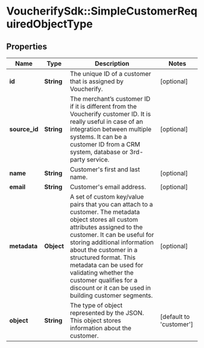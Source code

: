 # VoucherifySdk::SimpleCustomerRequiredObjectType

## Properties

| Name | Type | Description | Notes |
| ---- | ---- | ----------- | ----- |
| **id** | **String** | The unique ID of a customer that is assigned by Voucherify. | [optional] |
| **source_id** | **String** | The merchant’s customer ID if it is different from the Voucherify customer ID. It is really useful in case of an integration between multiple systems. It can be a customer ID from a CRM system, database or 3rd-party service. | [optional] |
| **name** | **String** | Customer&#39;s first and last name. | [optional] |
| **email** | **String** | Customer&#39;s email address. | [optional] |
| **metadata** | **Object** | A set of custom key/value pairs that you can attach to a customer. The metadata object stores all custom attributes assigned to the customer. It can be useful for storing additional information about the customer in a structured format. This metadata can be used for validating whether the customer qualifies for a discount or it can be used in building customer segments.  | [optional] |
| **object** | **String** | The type of object represented by the JSON. This object stores information about the customer. | [default to &#39;customer&#39;] |

